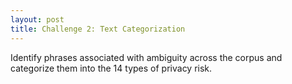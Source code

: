 ```yaml
---
layout: post
title: Challenge 2: Text Categorization
---
```

Identify phrases associated with ambiguity across the corpus and categorize them into the 14 types of privacy risk.
